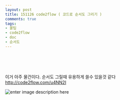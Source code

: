 ```yaml
---
layout: post
title: 151126 code2flow ( 코드로 순서도 그리기 )
comments: true
tags:
- 꿀팁
- code2flow
- doc
- 순서도
---
```


<!-- TOC -->


<!-- /TOC -->

<br>
<br>
<br>

이거 아주 물건이다.
순서도 그릴때 유용하게 쓸수 있을것 같다
http://code2flow.com/u4NN2I

![enter image description here](http://code2flow.com/Qcu9c6.png)
